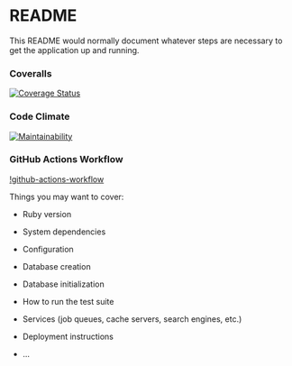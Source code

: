 # README

This README would normally document whatever steps are necessary to get the
application up and running.

### Coveralls
[![Coverage Status](https://coveralls.io/repos/github/leogrigs/EP-ESI/badge.svg?branch=main)](https://coveralls.io/github/leogrigs/EP-ESI?branch=main)

### Code Climate
[![Maintainability](https://api.codeclimate.com/v1/badges/48ae43eabd166b88f491/maintainability)](https://codeclimate.com/github/leogrigs/EP-ESI/maintainability)

### GitHub Actions Workflow
[!github-actions-workflow](https://github.com/leogrigs/EP-ESI/actions/workflows/rubyonrails.yml/badge.svg)

Things you may want to cover:

* Ruby version

* System dependencies

* Configuration

* Database creation

* Database initialization

* How to run the test suite

* Services (job queues, cache servers, search engines, etc.)

* Deployment instructions

* ...
